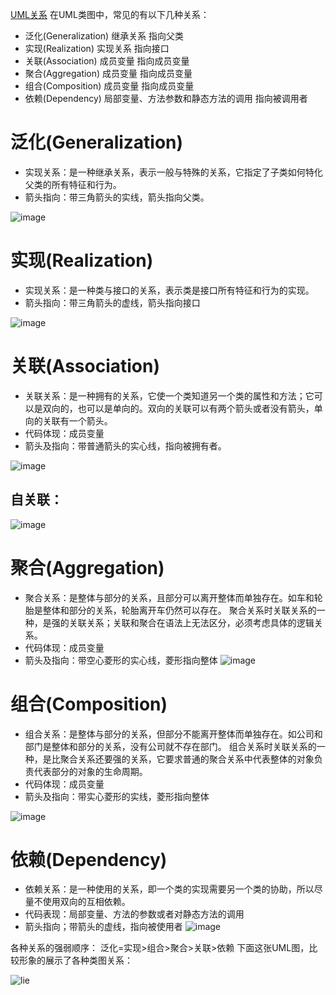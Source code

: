 [UML关系](http://www.open-open.com/lib/view/open1328059700311.html)
在UML类图中，常见的有以下几种关系：
* 泛化(Generalization) 继承关系 指向父类
* 实现(Realization) 实现关系 指向接口
* 关联(Association) 成员变量 指向成员变量
* 聚合(Aggregation) 成员变量 指向成员变量
* 组合(Composition) 成员变量 指向成员变量
* 依赖(Dependency) 局部变量、方法参数和静态方法的调用 指向被调用者

# 泛化(Generalization)
* 实现关系：是一种继承关系，表示一般与特殊的关系，它指定了子类如何特化父类的所有特征和行为。
* 箭头指向：带三角箭头的实线，箭头指向父类。

![image](http://note.youdao.com/yws/api/personal/file/WEBc0bdfb5b8048a99ac89144769255e0d6?method=download&shareKey=953c23004a241d458bbca1a18c15370c)

# 实现(Realization)
* 实现关系：是一种类与接口的关系，表示类是接口所有特征和行为的实现。
* 箭头指向：带三角箭头的虚线，箭头指向接口

![image](http://note.youdao.com/yws/api/personal/file/WEBf2e41e25a1668d0da80f66d51dd9d28f?method=download&shareKey=5c37ad1f06fc3b34684b5b0ae8b40444)

# 关联(Association)
* 关联关系：是一种拥有的关系，它使一个类知道另一个类的属性和方法；它可以是双向的，也可以是单向的。双向的关联可以有两个箭头或者没有箭头，单向的关联有一个箭头。
* 代码体现：成员变量
* 箭头及指向：带普通箭头的实心线，指向被拥有者。

![image](http://note.youdao.com/yws/api/personal/file/WEB5958360ebd276cf1f17cfd732f561424?method=download&shareKey=6f6805a563c2047f89ab5259e11d3f74)

## 自关联：
![image](http://note.youdao.com/yws/api/personal/file/WEB8afa1cf89c051b8c2e0befa2993edcde?method=download&shareKey=e8d71b1b6b4c511859eda4e456e26bec)

# 聚合(Aggregation)
* 聚合关系：是整体与部分的关系，且部分可以离开整体而单独存在。如车和轮胎是整体和部分的关系，轮胎离开车仍然可以存在。
聚合关系时关联关系的一种，是强的关联关系；关联和聚合在语法上无法区分，必须考虑具体的逻辑关系。
* 代码体现：成员变量
* 箭头及指向：带空心菱形的实心线，菱形指向整体
![image](http://note.youdao.com/yws/api/personal/file/WEB8567c7c8fc583fb903507443197887d7?method=download&shareKey=c1544de8bf97bc15374a1f0da0a62595)

# 组合(Composition)
* 组合关系：是整体与部分的关系，但部分不能离开整体而单独存在。如公司和部门是整体和部分的关系，没有公司就不存在部门。
组合关系时关联关系的一种，是比聚合关系还要强的关系，它要求普通的聚合关系中代表整体的对象负责代表部分的对象的生命周期。
* 代码体现：成员变量
* 箭头及指向：带实心菱形的实线，菱形指向整体

![image](http://note.youdao.com/yws/api/personal/file/WEB02f477c34ded15c6c7cd002f88e63c21?method=download&shareKey=ade6b8883cbbe8534c9152d6abe35830)

# 依赖(Dependency)
* 依赖关系：是一种使用的关系，即一个类的实现需要另一个类的协助，所以尽量不使用双向的互相依赖。
* 代码表现：局部变量、方法的参数或者对静态方法的调用
* 箭头指向；带箭头的虚线，指向被使用者
![image](http://note.youdao.com/yws/api/personal/file/WEB9fded39d5a645d14d562dcb21f8603fc?method=download&shareKey=2e8d0e8ff87e389063f5bf9810de5d15)

各种关系的强弱顺序：
泛化=实现>组合>聚合>关联>依赖
下面这张UML图，比较形象的展示了各种类图关系：

![lie](http://note.youdao.com/yws/api/personal/file/WEB5df5991e85cc9a826f02fb1399160583?method=download&shareKey=310d06c2ef87f2b0f54cbdb53e79b2a5)




